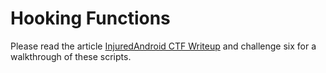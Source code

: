 # Hooking Functions

Please read the article [InjuredAndroid CTF Writeup](https://infosecwriteups.com/android-insecurebankv2-walkthrough-part-1-9e0788ba5552) and challenge six for a walkthrough of these scripts.
